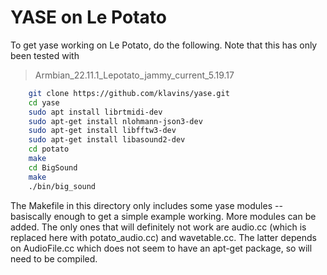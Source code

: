 # YASE on Le Potato

To get yase working on Le Potato, do the following. Note that this has only been tested with 

> Armbian_22.11.1_Lepotato_jammy_current_5.19.17

```bash
	git clone https://github.com/klavins/yase.git
	cd yase
	sudo apt install librtmidi-dev
	sudo apt-get install nlohmann-json3-dev
	sudo apt-get install libfftw3-dev
	sudo apt-get install libasound2-dev
	cd potato
	make
	cd BigSound
	make
	./bin/big_sound
```

The Makefile in this directory only includes some yase modules -- basiscally enough to get a simple example working. More modules can be added. The only ones that will definitely not work are audio.cc (which is replaced here with potato_audio.cc) and wavetable.cc. The latter depends on AudioFile.cc which does not seem to have an apt-get package, so will need to be compiled. 
